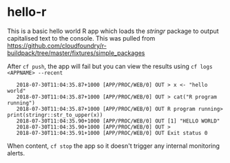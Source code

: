# hello-r
This is a basic hello world R app which loads the *stringr* package to output capitalised text to the console. This was pulled from https://github.com/cloudfoundry/r-buildpack/tree/master/fixtures/simple_packages

After `cf push`, the app will fail but you can view the results using `cf logs <APPNAME> --recent` 

```
   2018-07-30T11:04:35.87+1000 [APP/PROC/WEB/0] OUT > x <- "hello world"
   2018-07-30T11:04:35.87+1000 [APP/PROC/WEB/0] OUT > cat("R program running")
   2018-07-30T11:04:35.87+1000 [APP/PROC/WEB/0] OUT R program running> print(stringr::str_to_upper(x))
   2018-07-30T11:04:35.90+1000 [APP/PROC/WEB/0] OUT [1] "HELLO WORLD"
   2018-07-30T11:04:35.90+1000 [APP/PROC/WEB/0] OUT > 
   2018-07-30T11:04:35.91+1000 [APP/PROC/WEB/0] OUT Exit status 0
```

When content, `cf stop` the app so it doesn't trigger any internal monitoring alerts.
